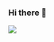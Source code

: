 ### Hi there 👋

<!--
**Kerveyfelix/Kerveyfelix** is a ✨ _special_ ✨ repository because its `README.md` (this file) appears on your GitHub profile.

Here are some ideas to get you started:

- 🔭 I’m currently working on building my full stack web-development skills and competitive programming. 
- 🌱 I’m currently learning flask, using RESTful API, Data Structures and Algorithms.
- 👯 I’m looking to collaborate on making web applications.
- 🤔 I’m looking for help with deploy website and backend development.
- 💬 Ask me about books, best resources for learning Computer Science, research roadmap.
- 📫 How to reach me: [LinkedIn] (https://www.linkedin.com/in/kerinpithawala/) and [Twitter] (https://twitter.com/Kerin48961515)
- 😄 Pronouns: She/Her/Hers
- ⚡ Fun fact: I am a memer. And I love to collect postal stamps of countries around the world.
-->

<img align="center" src="https://github-readme-stats.vercel.app/api/<CARD_TYPE>/?username=<USERNAME>&theme=<THEME_NAME>" />
